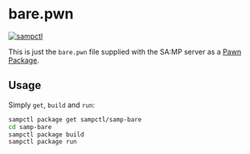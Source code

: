# bare.pwn

[![sampctl](https://shields.southcla.ws/badge/sampctl-samp--bare-2f2f2f.svg?style=for-the-badge)](https://github.com/Southclaws/samp-bare)

This is just the `bare.pwn` file supplied with the SA:MP server as a
[Pawn Package](https://github.com/Southclaws/sampctl/wiki/Packages).

## Usage

Simply `get`, `build` and `run`:

```bash
sampctl package get sampctl/samp-bare
cd samp-bare
sampctl package build
sampctl package run
```
